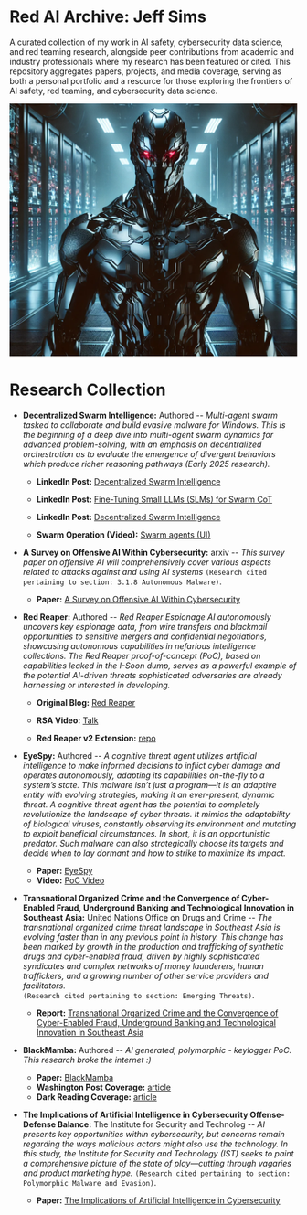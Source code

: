# Red AI Archive: Jeff Sims
A curated collection of my work in AI safety, cybersecurity data science, and red teaming research, alongside peer contributions from academic and industry professionals where my research has been featured or cited. This repository aggregates papers, projects, and media coverage, serving as both a personal portfolio and a resource for those exploring the frontiers of AI safety, red teaming, and cybersecurity data science. 

![](research_collection/images/repo.png)


# Research Collection
- **Decentralized Swarm Intelligence:** Authored -- *Multi-agent swarm tasked to collaborate and build evasive malware for Windows. This is the beginning of a deep dive into multi-agent swarm dynamics for advanced problem-solving, with an emphasis on decentralized orchestration as to evaluate the emergence of divergent behaviors which produce richer reasoning pathways (Early 2025 research).*

    - **LinkedIn Post:** [Decentralized Swarm Intelligence]( https://www.linkedin.com/posts/jeff-sims-1337-revolution_ai-informationsecurity-blueteam-activity-7274116703746146304-zlWN?utm_source=share&utm_medium=member_desktop "View the early PoC research")

    - **LinkedIn Post:** [Fine-Tuning Small LLMs (SLMs) for Swarm CoT]( https://www.linkedin.com/posts/jeff-sims-1337-revolution_ai-informationsecurity-blueteam-activity-7278478474330181632-25JZ?utm_source=share&utm_medium=member_desktop "View the early PoC research")

    - **LinkedIn Post:** [Decentralized Swarm Intelligence]( https://www.linkedin.com/posts/jeff-sims-1337-revolution_ai-informationsecurity-blueteam-activity-7274573269305896961-L-KV?utm_source=share&utm_medium=member_desktop "View the early PoC research")

    - **Swarm Operation (Video):** [Swarm agents (UI)]( https://youtu.be/mjZWrONCiKg?si=wLa9txjt6ohIJp21 "View the RSA talk Red Reaper project")
- **A Survey on Offensive AI Within Cybersecurity:** arxiv -- *This survey paper on offensive AI will comprehensively cover various aspects related to attacks against and using AI systems*
 ```(Research cited pertaining to section: 3.1.8 Autonomous Malware)```.

    - **Paper:** [A Survey on Offensive AI Within Cybersecurity]( https://arxiv.org/pdf/2410.03566v1 "View the EyeSpy project")
- **Red Reaper:** Authored -- *Red Reaper Espionage AI autonomously uncovers key espionage data, from wire transfers and blackmail opportunities to sensitive mergers and confidential negotiations, showcasing autonomous capabilities in nefarious intelligence collections. The Red Reaper proof-of-concept (PoC), based on capabilities leaked in the I-Soon dump, serves as a powerful example of the potential AI-driven threats sophisticated adversaries are already harnessing or interested in developing.*

    - **Original Blog:** [Red Reaper](https://www.cybermongol.ca/frontier-research/red-reaper-building-an-ai-espionage-agent "View the original blog Red Reaper project")

    - **RSA Video:** [Talk](https://www.youtube.com/watch?v=hg2TqcklVg4&t=29s "View the RSA talk Red Reaper project")

    - **Red Reaper v2 Extension:** [repo](https://github.com/AI-Voodoo/Red_Reaper_v2 "View an extension of the Red Reaper project")

- **EyeSpy:** Authored -- *A cognitive threat agent utilizes artificial intelligence to make informed decisions to inflict cyber damage and operates autonomously, adapting its capabilities on-the-fly to a system’s state. This malware isn’t just a program—it is an adaptive entity with evolving strategies, making it an ever-present, dynamic threat. A cognitive threat agent has the potential to completely revolutionize the landscape of cyber threats. It mimics the adaptability of biological viruses, constantly observing its environment and mutating to exploit beneficial circumstances. In short, it is an opportunistic predator. Such malware can also strategically choose its targets and decide when to lay dormant and how to strike to maximize its impact.*

    - **Paper:** [EyeSpy](https://www.hyas.com/hubfs/HYAS_EyeSpy_Proof_of_Concept.pdf "View the EyeSpy project")
    - **Video:** [PoC Video](https://www.hyas.com/eyespy-proof-of-concept-demo-video "View EyeSpy PoC Video")

- **Transnational Organized Crime and the Convergence of Cyber-Enabled Fraud, Underground Banking and Technological Innovation in Southeast Asia:** United Nations Office on Drugs and Crime -- *The transnational organized crime threat landscape in Southeast Asia is evolving faster than in any previous point in history. This change has been marked by growth in the production and trafficking of synthetic drugs and cyber-enabled fraud, driven by highly sophisticated syndicates and complex networks of money launderers, human traffickers, and a growing number of other service providers and facilitators.*  
```(Research cited pertaining to section: Emerging Threats)```.
    - **Report:** [Transnational Organized Crime and the Convergence of Cyber-Enabled Fraud, Underground Banking and Technological Innovation in Southeast Asia](https://www.unodc.org/roseap/uploads/documents/Publications/2024/TOC_Convergence_Report_2024.pdf "View the paper")
  
- **BlackMamba:** Authored -- *AI generated, polymorphic - keylogger PoC. This research broke the internet :)*

    - **Paper:** [BlackMamba](https://www.hyas.com/hubfs/Downloadable%20Content/HYAS-AI-Augmented-Cyber-Attack-WP-1.1.pdf?utm_campaign=2023_Content&utm_medium=email&_hsmi=249035001&utm_content=249035001&utm_source=hs_automation "View the BlackMamba project")
    - **Washington Post Coverage:** [article]( https://www.washingtonpost.com/technology/2023/05/11/hacking-ai-cybersecurity-future/ "View article")
    - **Dark Reading Coverage:** [article]( https://www.darkreading.com/endpoint-security/ai-blackmamba-keylogging-edr-security "View article")

- **The Implications of Artificial Intelligence in Cybersecurity Offense-Defense Balance:** The Institute for Security and Technolog -- *AI presents key opportunities within cybersecurity, but concerns remain regarding the ways malicious actors might also use the technology. In this study, the Institute  for Security and Technology (IST) seeks to paint a comprehensive picture of the state of play—cutting through vagaries and product marketing hype.*
```(Research cited pertaining to section: Polymorphic Malware and Evasion)```.
    - **Paper:** [The Implications of Artificial Intelligence in Cybersecurity](https://securityandtechnology.org/wp-content/uploads/2024/10/The-Implications-of-Artificial-Intelligence-in-Cybersecurity.pdf "View the paper")
